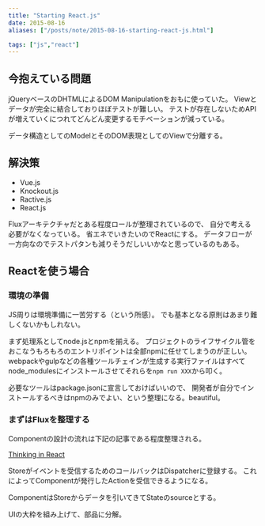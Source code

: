```yaml
---
title: "Starting React.js"
date: 2015-08-16
aliases: ["/posts/note/2015-08-16-starting-react-js.html"]

tags: ["js","react"]
---
```


## 今抱えている問題

jQueryベースのDHTMLによるDOM Manipulationをおもに使っていた。
Viewとデータが完全に結合しておりほぼテストが難しい。
テストが存在しないためAPIが増えていくにつれてどんどん変更するモチベーションが減っている。

データ構造としてのModelとそのDOM表現としてのViewで分離する。

## 解決策

- Vue.js
- Knockout.js
- Ractive.js
- React.js

Fluxアーキテクチャだとある程度ロールが整理されているので、
自分で考える必要がなくなっている。
省エネでいきたいのでReactにする。
データフローが一方向なのでテストパタンも減りそうだしいいかなと思っているのもある。

## Reactを使う場合

### 環境の準備

JS周りは環境準備に一苦労する（という所感）。
でも基本となる原則はあまり難しくないかもしれない。

まず処理系としてnode.jsとnpmを揃える。
プロジェクトのライフサイクル管をおこなうもろもろのエントリポイントは全部npmに任せてしまうのが正しい。
webpackやgulpなどの各種ツールチェインが生成する実行ファイルはすべて
node_modulesにインストールさせてそれらを`npm run XXX`から叩く。

必要なツールはpackage.jsonに宣言しておけばいいので、
開発者が自分でインストールするべきはnpmのみでよい、という整理になる。beautiful。

### まずはFluxを整理する

Componentの設計の流れは下記の記事である程度整理される。

[Thinking in React](https://facebook.github.io/react/docs/thinking-in-react.html)

Storeがイベントを受信するためのコールバックはDispatcherに登録する。
これによってComponentが発行したActionを受信できるようになる。

ComponentはStoreからデータを引いてきてStateのsourceとする。

UIの大枠を組み上げて、部品に分解。

